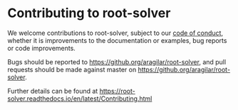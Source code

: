# Contributing to root-solver

We welcome contributions to root-solver, subject to our [code of conduct](code_of_conduct.md),
whether it is improvements to the documentation or examples, bug reports or code
improvements.

Bugs should be reported to https://github.org/aragilar/root-solver, and pull
requests should be made against master on
https://github.org/aragilar/root-solver.

Further details can be found at https://root-solver.readthedocs.io/en/latest/Contributing.html
